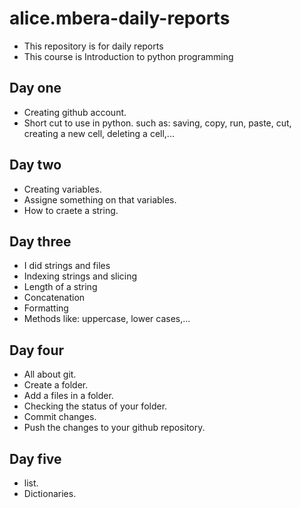 # alice.mbera-daily-reports
- This repository is for daily reports 
- This course is Introduction to python programming 
## Day one
- Creating github account.
- Short cut to use in python. such as: saving, copy, run, paste, cut, creating a new cell, deleting a cell,...
## Day two
- Creating variables.
- Assigne something on that variables.
-  How to craete a string.
## Day three
 - I did strings and files
 - Indexing strings and slicing
 - Length of a string
 - Concatenation
 -  Formatting
 - Methods like: uppercase, lower cases,...

## Day four
- All about git.
- Create a folder.
- Add a files in a folder.
- Checking the status of your folder.
- Commit changes. 
- Push the changes to your github repository.

## Day five
- list.
- Dictionaries.
    
